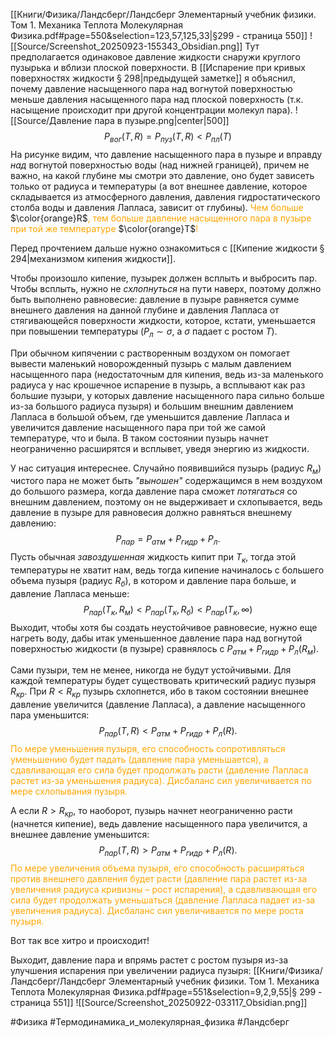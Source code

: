 [[Книги/Физика/Ландсберг/Ландсберг Элементарный учебник физики. Том 1. Механика Теплота Молекулярная Физика.pdf#page=550&selection=123,57,125,33|§299 - страница 550]]
![[Source/Screenshot_20250923-155343_Obsidian.png]]
Тут предполагается одинаковое давление жидкости снаружи круглого пузырька и вблизи плоской поверхности. В [[Испарение при кривых поверхностях жидкости § 298|предыдущей заметке]] я объяснил, почему давление насыщенного пара над вогнутой поверхностью меньше давления насыщенного пара над плоской поверхность (т.к. насыщение происходит при другой концентрации молекул пара).
![[Source/Давление пара в пузыре.png|center|500]]
$$P_{вог}(T,R)=P_{пуз}(T,R)<P_{пл}(T)$$
На рисунке видим, что давление насыщенного пара в пузыре и вправду *над* вогнутой поверхностью воды (над нижней границей), причем не важно, на какой глубине мы смотри это давление, оно будет зависеть только от радиуса и температуры (а вот внешнее давление, которое складывается из атмосферного давления, давления гидростатического столба воды и давления Лапласа, зависит от глубины).
<font style="color:orange">Чем больше </font>$\color{orange}R$<font style="color:orange">, тем больше давление насыщенного пара в пузыре при той же температуре</font> $\color{orange}T$<font style="color:orange">!</font>

Перед прочтением дальше нужно ознакомиться с [[Кипение жидкости § 294|механизмом кипения жидкости]].

Чтобы произошло кипение, пузырек должен всплыть и выбросить пар. Чтобы всплыть, нужно не *схлопнуться* на пути наверх, поэтому должно быть выполнено равновесие: давление в пузыре равняется сумме внешнего давления на данной глубине и давления Лапласа от стягивающейся поверхности жидкости, которое, кстати, уменьшается при повышении температуры ($P_л \sim \sigma$, а $\sigma$ падает с ростом $T$).

При обычном кипячении с растворенным воздухом он помогает вывести маленький новорожденный пузырь с малым давлением насыщенного пара (недостаточным для кипения, ведь из-за маленького радиуса у нас крошечное испарение в пузырь, а всплывают как раз большие пузыри, у которых давление насыщенного пара сильно больше из-за большого радиуса пузыря) и большим внешним давлением Лапласа в большой объем, где уменьшится давление Лапласа и увеличится давление насыщенного пара при той же самой температуре, что и была. В таком состоянии пузырь начнет неограниченно расширятся и всплывет, уведя энергию из жидкости.

У нас ситуация интереснее. Случайно появившийся пузырь (радиус $R_м$) чистого пара не может быть *"выношен"* содержащимся в нем воздухом до большого размера, когда давление пара сможет *потягаться* со внешним давлением, поэтому он не выдерживает и схлопывается, ведь давление в пузыре для равновесия должно равняться внешнему давлению:
$$P_{пар}=P_{атм}+P_{гидр}+P_{л}.$$
Пусть обычная *завоздушенная* жидкость кипит при $T_к$, тогда этой температуры не хватит нам, ведь тогда кипение начиналось с большего объема пузыря (радиус $R_б$), в котором и давление пара больше, и давление Лапласа меньше:
$$P_{пар}(T_к,R_м)<P_{пар}(T_к,R_б)<P_{пар}(T_к,\infty)$$
Выходит, чтобы хотя бы создать неустойчивое равновесие, нужно еще нагреть воду, дабы итак уменьшенное давление пара над вогнутой поверхностью жидкости (в пузыре) сравнялось с $P_{атм}+P_{гидр}+P_{л}(R_м)$.

Сами пузыри, тем не менее, никогда не будут устойчивыми. Для каждой температуры будет существовать критический радиус пузыря $R_{кр}$. При $R<R_{кр}$ пузырь схлопнется, ибо в таком состоянии внешнее давление увеличится (давление Лапласа), а давление насыщенного пара уменьшится:
$$P_{пар}(T,R)<P_{атм}+P_{гидр}+P_{л}(R).$$
<font style="color:orange">По мере уменьшения пузыря, его способность сопротивляться уменьшению будет падать (давление пара уменьшается), а сдавливающая его сила будет продолжать расти (давление Лапласа растет из-за уменьшения радиуса). Дисбаланс сил увеличивается по мере схлопывания пузыря.</font>

А если $R>R_{кр}$, то наоборот, пузырь начнет неограниченно расти (начнется кипение), ведь давление насыщенного пара увеличится, а внешнее давление уменьшится:
$$P_{пар}(T,R)>P_{атм}+P_{гидр}+P_{л}(R).$$
<font style="color:orange">По мере увеличения объема пузыря, его способность расширяться против внешнего давления будет расти (давление пара растет из-за увеличения радиуса кривизны – рост испарения), а сдавливающая его сила будет продолжать уменьшаться (давление Лапласа падает из-за увеличения радиуса).
Дисбаланс сил увеличивается по мере роста пузыря.</font>

Вот так все хитро и происходит!

Выходит, давление пара и впрямь растет с ростом пузыря из-за улучшения испарения при увеличении радиуса пузыря:
[[Книги/Физика/Ландсберг/Ландсберг Элементарный учебник физики. Том 1. Механика Теплота Молекулярная Физика.pdf#page=551&selection=9,2,9,55|§ 299 - страница 551]]
![[Source/Screenshot_20250922-033117_Obsidian.png]]

#Физика #Термодинамика_и_молекулярная_физика #Ландсберг 